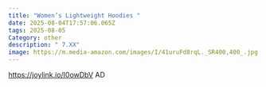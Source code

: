 ```yaml
---
title: "Women’s Lightweight Hoodies "
date: 2025-08-04T17:57:06.065Z
tags: 2025-08-05
Category: other
description: " 7.XX"
image: https://m.media-amazon.com/images/I/41uruFd8rqL._SR400,400_.jpg
---
```

https://joylink.io/I0owDbV     AD
